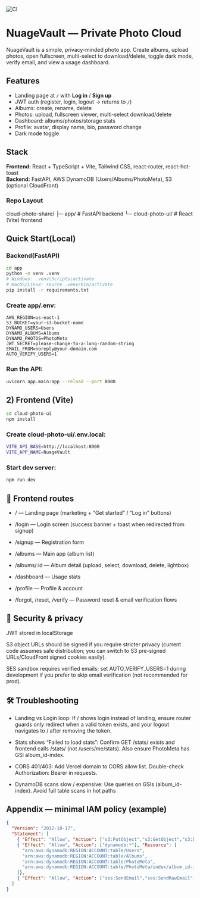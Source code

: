 ![CI](https://github.com/sathwikreddyshamakuri/cloud-photo-share/actions/workflows/ci.yml/badge.svg)

# NuageVault — Private Photo Cloud

NuageVault is a simple, privacy-minded photo app. Create albums, upload photos, open fullscreen, multi-select to download/delete, toggle dark mode, verify email, and view a usage dashboard.

## Features
- Landing page at `/` with **Log in** / **Sign up**
- JWT auth (register, login, logout → returns to `/`)
- Albums: create, rename, delete
- Photos: upload, fullscreen viewer, multi-select download/delete
- Dashboard: albums/photos/storage stats
- Profile: avatar, display name, bio, password change
- Dark mode toggle

## Stack
**Frontend:** React + TypeScript + Vite, Tailwind CSS, react-router, react-hot-toast  
**Backend:** FastAPI, AWS DynamoDB (Users/Albums/PhotoMeta), S3 (optional CloudFront)

### Repo Layout

cloud-photo-share/
├─ app/              # FastAPI backend
└─ cloud-photo-ui/   # React (Vite) frontend

## Quick Start(Local)
### Backend(FastAPI)
```bash
cd app
python -m venv .venv
# Windows: .venv\Scripts\activate
# macOS/Linux: source .venv/bin/activate
pip install -r requirements.txt
```
### Create app/.env:
```env
AWS_REGION=us-east-1
S3_BUCKET=your-s3-bucket-name
DYNAMO_USERS=Users
DYNAMO_ALBUMS=Albums
DYNAMO_PHOTOS=PhotoMeta
JWT_SECRET=please-change-to-a-long-random-string
EMAIL_FROM=noreply@your-domain.com
AUTO_VERIFY_USERS=1
```
### Run the API:
```bash
uvicorn app.main:app --reload --port 8000
```
## 2) Frontend (Vite)
```bash
cd cloud-photo-ui
npm install
```
### Create cloud-photo-ui/.env.local:
```bash
VITE_API_BASE=http://localhost:8000
VITE_APP_NAME=NuageVault
```
### Start dev server:
```bash
npm run dev
```
## 🧭 Frontend routes

- / — Landing page (marketing + “Get started” / “Log in” buttons)

- /login — Login screen (success banner + toast when redirected from signup)

- /signup — Registration form

- /albums — Main app (album list)

- /albums/:id — Album detail (upload, select, download, delete, lightbox)

- /dashboard — Usage stats

- /profile — Profile & account

- /forgot, /reset, /verify — Password reset & email verification flows

## 🔐 Security & privacy

JWT stored in localStorage

S3 object URLs should be signed if you require stricter privacy (current code assumes safe distribution; you can switch to S3 pre-signed URLs/CloudFront signed cookies easily).

SES sandbox requires verified emails; set AUTO_VERIFY_USERS=1 during development if you prefer to skip email verification (not recommended for prod).

## 🛠 Troubleshooting

- Landing vs Login loop:
If / shows login instead of landing, ensure router guards only redirect when a valid token exists, and your logout navigates to / after removing the token.

- Stats shows “Failed to load stats”:
Confirm GET /stats/ exists and frontend calls /stats/ (not /users/me/stats). Also ensure PhotoMeta has GSI album_id-index.

- CORS 401/403:
Add Vercel domain to CORS allow list. Double-check Authorization: Bearer <token> in requests.

- DynamoDB scans slow / expensive:
Use queries on GSIs (album_id-index). Avoid full table scans in hot paths

## Appendix — minimal IAM policy (example)
```json
{
  "Version": "2012-10-17",
  "Statement": [
    { "Effect": "Allow", "Action": ["s3:PutObject","s3:GetObject","s3:DeleteObject"], "Resource": "arn:aws:s3:::your-photo-bucket/*" },
    { "Effect": "Allow", "Action": ["dynamodb:*"], "Resource": [
      "arn:aws:dynamodb:REGION:ACCOUNT:table/Users",
      "arn:aws:dynamodb:REGION:ACCOUNT:table/Albums",
      "arn:aws:dynamodb:REGION:ACCOUNT:table/PhotoMeta",
      "arn:aws:dynamodb:REGION:ACCOUNT:table/PhotoMeta/index/album_id-index"
    ]},
    { "Effect": "Allow", "Action": ["ses:SendEmail","ses:SendRawEmail"], "Resource": "*" }
  ]
}
```


